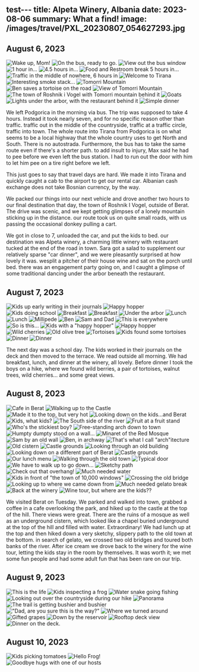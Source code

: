 test---
title: Alpeta Winery, Albania
date: 2023-08-06
summary: What a find!
image: /images/travel/PXL_20230807_054627293.jpg
---


## August 6, 2023

![Wake up, Mom!](/images/travel/PXL_20230806_050332670.jpg) 
![On the bus, ready to go.](/images/travel/PXL_20230806_070744168.jpg) 
![View out the bus window](/images/travel/PXL_20230806_073342489.jpg) 
![1 hour in...](/images/travel/PXL_20230806_093741343.jpg) 
![4.5 hours in...](/images/travel/PXL_20230806_114155188.jpg) 
![Food and Restroom break 5 hours in...](/images/travel/PXL_20230806_121919967.jpg) 
![Traffic in the middle of nowhere, 6 hours in](/images/travel/PXL_20230806_134208945.jpg) 
![Welcome to Tirana](/images/travel/PXL_20230806_153359900.jpg) 
![Interesting smoke stack...](/images/travel/PXL_20230806_161854845.MP.jpg) 
![Tomorri Mountain](/images/travel/PXL_20230806_165905696.MP.jpg) 
![Ben saves a tortoise on the road](/images/travel/PXL_20230806_173545760.jpg) 
![View of Tomorri Mountain](/images/travel/PXL_20230806_174131111.MP.jpg) 
![The town of Roshnik i Vogel with Tomorri mountain behind it](/images/travel/PXL_20230806_174214015.jpg) 
![Goats](/images/travel/PXL_20230806_174514422.jpg) 
![Lights under the arbor, with the restaurant behind it](/images/travel/PXL_20230806_181107343.jpg) 
![Simple dinner](/images/travel/PXL_20230806_185247388.jpg) 

We left Podgorica in the morning via bus.  The trip was supposed to take 4 hours.  Instead it took nearly seven, and for no specific reason other than traffic.  traffic out in the middle of the countryside, traffic at a traffic circle, traffic into town.  The whole route into Tirana from Podgorica is on what seems to be a local highway that the whole country uses to get North and South.  There is no autostrada.  Furthermore, the bus has to take the same route even if there's a shorter path.  to add insult to injury, Max said he had to pee before we even left the bus station. I had to run out the door with him to let him pee on a tire right before we left.

This just goes to say that travel days are hard.  We made it into Tirana and quickly caught a cab to the airport to get our rental car.  Albanian cash exchange does not take Bosnian currency, by the way.

We packed our things into our next vehicle and drove another two hours to our final destination that day, the town of Roshnik I Vogel, outside of Berat. The drive was scenic, and we kept getting glimpses of a lonely mountain sticking up in the distance. our route took us on quite small roads, with us passing the occasional donkey pulling a cart.

We got in close to 7, unloaded the car, and put the kids to bed.  our destination was Alpeta winery, a charming little winery with restaurant tucked at the end of the road in town.  Sara got a salad to supplement our relatively sparse "car dinner", and we were pleasantly surprised at how lovely it was.  wesplit a pitcher of their house wine and sat on the porch until bed.  there was an engagement party going on, and I caught a glimpse of some traditional dancing under the arbor beneath the restaurant.


## August 7, 2023

![Kids up early writing in their journals](/images/travel/PXL_20230807_050735933.jpg) 
![Happy hopper](/images/travel/PXL_20230807_053931479.jpg) 
![Kids doing school](/images/travel/PXL_20230807_054627293.jpg) 
![Breakfast](/images/travel/PXL_20230807_062441470.jpg) 
![Breakfast](/images/travel/PXL_20230807_062450975.jpg) 
![Under the arbor](/images/travel/PXL_20230807_070817494.jpg) 
![Lunch](/images/travel/PXL_20230807_102515716.jpg) 
![Lunch](/images/travel/PXL_20230807_105434849.jpg) 
![Millipede](/images/travel/PXL_20230807_151146523.MP.jpg) 
![Ben](/images/travel/PXL_20230807_151734192.MP.jpg) 
![Sam and Dad](/images/travel/PXL_20230807_151805882.jpg) 
![This is everywhere](/images/travel/PXL_20230807_154954046.jpg) 
![So is this...](/images/travel/PXL_20230807_155741214.jpg) 
![Kids with a "happy hopper"](/images/travel/PXL_20230807_160005531.MP.jpg) 
![Happy hopper](/images/travel/PXL_20230807_160035425.jpg) 
![Wild cherries](/images/travel/PXL_20230807_160213659.jpg) 
![Old olive tree](/images/travel/PXL_20230807_160337672.jpg) 
![Tortoises](/images/travel/PXL_20230807_160650792.jpg) 
![Kids found some tortoises](/images/travel/PXL_20230807_160700216.jpg) 
![Dinner](/images/travel/PXL_20230807_170104857.jpg) 
![Dinner](/images/travel/PXL_20230807_172851318.jpg) 

The next day was a school day. The kids worked in their journals on the deck and then moved to the terrace.  We read outside all morning.  We had breakfast, lunch, and dinner at the winery, all lovely.  Before dinner I took the boys on a hike, where we found wild berries, a pair of tortoises, walnut trees, wild cherries... and some great views.

## August 8, 2023

![Cafe in Berat](/images/travel/PXL_20230808_082021016.jpg) 
![Walking up to the Castle](/images/travel/PXL_20230808_085717399.jpg) 
![Made it to the top, but very hot](/images/travel/PXL_20230808_092039493.jpg) 
![Looking down on the kids...and Berat](/images/travel/PXL_20230808_092450402.jpg) 
![Kids, what kids?](/images/travel/PXL_20230808_093623075.jpg) 
![The South side of the river](/images/travel/PXL_20230808_093633932.jpg) 
![Fruit at a fruit stand](/images/travel/PXL_20230808_094130594.jpg) 
![Who's the stickiest boy?](/images/travel/PXL_20230808_094752198.jpg) 
![Free-standing arch down to town](/images/travel/PXL_20230808_100011092.jpg) 
![Humpty dumpty stood on a wall...](/images/travel/PXL_20230808_100116916.jpg) 
![Minaret of the Red Mosque](/images/travel/PXL_20230808_100455942.jpg) 
![Sam by an old wall](/images/travel/PXL_20230808_100801625.jpg) 
![Ben, in archway](/images/travel/PXL_20230808_100821531.jpg) 
![That's what I call "arch"itecture](/images/travel/PXL_20230808_100945227.jpg) 
![Old cistern](/images/travel/PXL_20230808_101140009.jpg) 
![Castle grounds](/images/travel/PXL_20230808_101746026.jpg) 
![Looking through an old building](/images/travel/PXL_20230808_101903061.jpg) 
![Looking down on a different part of Berat](/images/travel/PXL_20230808_101956799.jpg) 
![Castle grounds](/images/travel/PXL_20230808_102503239.PANO.jpg) 
![Our lunch menu](/images/travel/PXL_20230808_103205793.jpg) 
![Walking through the old town](/images/travel/PXL_20230808_114132776.jpg) 
![Typical door](/images/travel/PXL_20230808_114314664.jpg) 
![We have to walk up to go down...](/images/travel/PXL_20230808_114548707.MP.jpg) 
![Sketchy path](/images/travel/PXL_20230808_115855814.jpg) 
![Check out that overhang!](/images/travel/PXL_20230808_120008486.jpg) 
![Much needed water](/images/travel/PXL_20230808_121833317.MP.jpg) 
![Kids in front of "the town of 10,000 windows"](/images/travel/PXL_20230808_122430403.MP.jpg) 
![Crossing the old bridge](/images/travel/PXL_20230808_123145634.MP.jpg) 
![Looking up to where we came down from](/images/travel/PXL_20230808_123403533.jpg) 
![Much needed gelato break](/images/travel/PXL_20230808_124440144.jpg) 
![Back at the winery](/images/travel/PXL_20230808_163204738.jpg) 
![Wine tour, but where are the kids??](/images/travel/PXL_20230808_165616488.jpg) 

We visited Berat on Tuesday.  We parked and walked into town, grabbed a coffee in a cafe overlooking the park, and hiked up to the castle at the top of the hill.  There views were great.  There are the ruins of a mosque as well as an underground cistern, which looked like a chapel buried underground at the top of the hill and filled with water.   Extraordinary!  We had lunch up at the top and then hiked down a very sketchy, slippery path to the old town at the bottom.  in search of gelato, we crossed two old bridges and toured both banks of the river.  After ice cream we drove back to the winery for the wine tour, letting the kids stay in the room by themselves. It was worth it; we met some fun people and had some adult fun that has been rare on our trip.

## August 9, 2023

![This is the life](/images/travel/PXL_20230809_072331683.jpg) 
![Kids inspecting a frog](/images/travel/PXL_20230809_123041826.jpg) 
![Water snake going fishing](/images/travel/PXL_20230809_124242833.MP.jpg) 
![Looking out over the countryside during our hike](/images/travel/PXL_20230809_132930924.jpg) 
![Panorama](/images/travel/PXL_20230809_133006267.PANO.jpg) 
![The trail is getting bushier and bushier](/images/travel/PXL_20230809_134029822.jpg) 
!["Dad, are you sure this is the way?"](/images/travel/PXL_20230809_134242199.jpg) 
![Where we turned around](/images/travel/PXL_20230809_134528454.jpg) 
![Gifted grapes](/images/travel/PXL_20230809_144059688.jpg) 
![Down by the reservoir](/images/travel/PXL_20230809_144738049.jpg) 
![Rooftop deck view](/images/travel/PXL_20230809_155834759.jpg) 
![Dinner on the deck.](/images/travel/PXL_20230809_162806955.jpg) 

## August 10, 2023

![Kids picking tomatoes](/images/travel/PXL_20230810_063209688.jpg) 
![Hello Frog!](/images/travel/PXL_20230810_082903121.jpg) 
![Goodbye hugs with one of our hosts](/images/travel/PXL_20230810_083936173.MP.jpg) 
